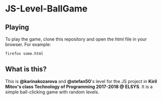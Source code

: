 # JS-Level-BallGame

## Playing

To play the game, clone this repository and open the html file in your browser. For example:
```bash
firefox some.html
```

## What is this?
This is **@karinakozarova** and **@stefan50**'s level for the JS project in **Kiril Mitov's class Technology of Programming 2017-2018 @ ELSYS**. It is a simple ball-clicking game with random levels. 
